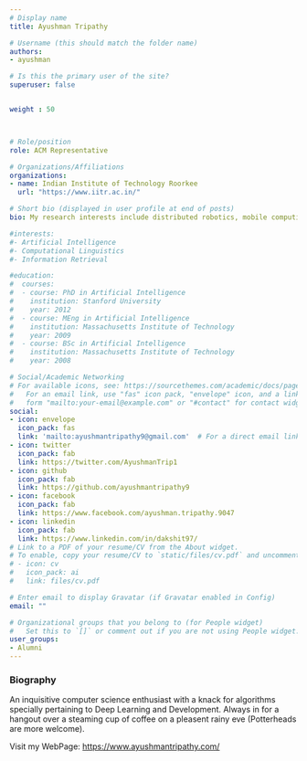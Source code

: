 ```yaml
---
# Display name
title: Ayushman Tripathy

# Username (this should match the folder name)
authors:
- ayushman

# Is this the primary user of the site?
superuser: false


weight : 50



# Role/position
role: ACM Representative

# Organizations/Affiliations
organizations:
- name: Indian Institute of Technology Roorkee
  url: "https://www.iitr.ac.in/"

# Short bio (displayed in user profile at end of posts)
bio: My research interests include distributed robotics, mobile computing and programmable matter.

#interests:
#- Artificial Intelligence
#- Computational Linguistics
#- Information Retrieval

#education:
#  courses:
#  - course: PhD in Artificial Intelligence
#    institution: Stanford University
#    year: 2012
#  - course: MEng in Artificial Intelligence
#    institution: Massachusetts Institute of Technology
#    year: 2009
#  - course: BSc in Artificial Intelligence
#    institution: Massachusetts Institute of Technology
#    year: 2008

# Social/Academic Networking
# For available icons, see: https://sourcethemes.com/academic/docs/page-builder/#icons
#   For an email link, use "fas" icon pack, "envelope" icon, and a link in the
#   form "mailto:your-email@example.com" or "#contact" for contact widget.
social:
- icon: envelope
  icon_pack: fas
  link: 'mailto:ayushmantripathy9@gmail.com'  # For a direct email link, use "mailto:test@example.org".
- icon: twitter
  icon_pack: fab
  link: https://twitter.com/AyushmanTrip1
- icon: github
  icon_pack: fab
  link: https://github.com/ayushmantripathy9
- icon: facebook
  icon_pack: fab
  link: https://www.facebook.com/ayushman.tripathy.9047
- icon: linkedin
  icon_pack: fab
  link: https://www.linkedin.com/in/dakshit97/
# Link to a PDF of your resume/CV from the About widget.
# To enable, copy your resume/CV to `static/files/cv.pdf` and uncomment the lines below.
# - icon: cv
#   icon_pack: ai
#   link: files/cv.pdf

# Enter email to display Gravatar (if Gravatar enabled in Config)
email: ""

# Organizational groups that you belong to (for People widget)
#   Set this to `[]` or comment out if you are not using People widget.
user_groups:
- Alumni
---
```


### Biography

An inquisitive computer science enthusiast with a knack for algorithms specially pertaining to Deep Learning and Development. Always in for a hangout over a steaming cup of coffee on a pleasent rainy eve (Potterheads are more welcome).

Visit my WebPage: https://www.ayushmantripathy.com/



